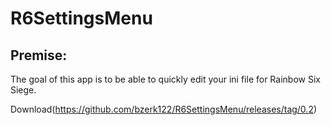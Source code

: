 # R6SettingsMenu
## Premise:
The goal of this app is to be able to quickly edit your ini file for Rainbow Six Siege.

Download(https://github.com/bzerk122/R6SettingsMenu/releases/tag/0.2)
